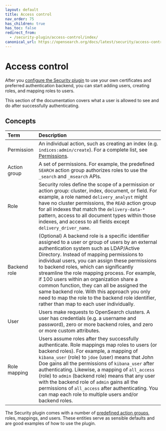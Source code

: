 ```yaml
---
layout: default
title: Access control
nav_order: 75
has_children: true
has_toc: false
redirect_from:
  - /security-plugin/access-control/index/
canonical_url: https://opensearch.org/docs/latest/security/access-control/index/
---
```


# Access control

After you [configure the Security plugin]({{site.url}}{{site.baseurl}}/security/configuration/index/) to use your own certificates and preferred authentication backend, you can start adding users, creating roles, and mapping roles to users.

This section of the documentation covers what a user is allowed to see and do after successfully authenticating.


## Concepts

Term | Description
:--- | :---
Permission | An individual action, such as creating an index (e.g. `indices:admin/create`). For a complete list, see [Permissions]({{site.url}}{{site.baseurl}}/security/access-control/permissions/).
Action group | A set of permissions. For example, the predefined `SEARCH` action group authorizes roles to use the `_search` and `_msearch` APIs.
Role | Security roles define the scope of a permission or action group: cluster, index, document, or field. For example, a role named `delivery_analyst` might have no cluster permissions, the `READ` action group for all indexes that match the `delivery-data-*` pattern, access to all document types within those indexes, and access to all fields except `delivery_driver_name`.
Backend role | (Optional) A backend role is a specific identifier assigned to a user or group of users by an external authentication system such as LDAP/Active Directory. Instead of mapping permissions to individual users, you can assign these permissions to backend roles, which can significantly streamline the role mapping process. For example, if 100 users within an organization share a common function, they can all be assigned the same backend role. With this approach you only need to map the role to the backend role identifier, rather than map to each user individually. 
User | Users make requests to OpenSearch clusters. A user has credentials (e.g. a username and password), zero or more backend roles, and zero or more custom attributes.
Role mapping | Users assume roles after they successfully authenticate. Role mappings map roles to users (or backend roles). For example, a mapping of `kibana_user` (role) to `jdoe` (user) means that John Doe gains all the permissions of `kibana_user` after authenticating. Likewise, a mapping of `all_access` (role) to `admin` (backend role) means that any user with the backend role of `admin` gains all the permissions of `all_access` after authenticating. You can map each role to multiple users and/or backend roles.

The Security plugin comes with a number of [predefined action groups]({{site.url}}{{site.baseurl}}/security/access-control/default-action-groups/), roles, mappings, and users. These entities serve as sensible defaults and are good examples of how to use the plugin.
